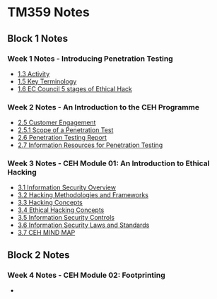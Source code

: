 # TM359 Notes

## Block 1 Notes

### Week 1 Notes - Introducing Penetration Testing
- [1.3 Activity](./1.3-Activity.md)
- [1.5 Key Terminology](./1.5-KeyTerminology.md)
- [1.6 EC Council 5 stages of Ethical Hack](./1.6-EC-Council-5.md)

### Week 2 Notes - An Introduction to the CEH Programme
- [2.5 Customer Engagement](./2.5-Customer-Engagement.md)
- [2.5.1 Scope of a Penetration Test](./2.5.1-Scope-of-a-penetration-test.md)
- [2.6 Penetration Testing Report](./2.6-Penetration-testing-report.md)
- [2.7 Information Resources for Penetration Testing](./2.7-Information-resources-for-penetration-testing.md)

### Week 3 Notes - CEH Module 01: An Introduction to Ethical Hacking
- [3.1 Information Security Overview](./1.-Information-Security-Overview.md)
- [3.2 Hacking Methodologies and Frameworks](./2.-Hacking-methodologies-and-frameworks.md)
- [3.3 Hacking Concepts](./3.-Hacking-concepts.md)
- [3.4 Ethical Hacking Concepts](./4.-Ethical-Hacking-Concepts.md)
- [3.5 Information Security Controls](./5.-Information-Security-Controls.md)
- [3.6 Information Security Laws and Standards](./6.-Information-Security-Laws-and-Standards.md)
- [3.7 CEH MIND MAP](./CEH-MIND-MAP.md)

##

## Block 2 Notes

### Week 4 Notes - CEH Module 02: Footprinting
- 

